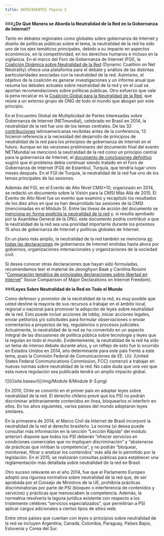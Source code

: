 ```yaml
---
title: ANTECEDENTES Página 2
---
```


###**¿De Qué Manera se Aborda la Neutralidad de la Red en la Gobernanza de Internet?**

Tanto en debates regionales como globales sobre gobernanza de Internet y diseño de políticas públicas sobre el tema, la neutralidad de la red ha sido uno de los ejes temáticos principales, debido a su impacto en aspectos económicos, en la competitividad, en los derechos humanos e incluso en la vigilancia. En el marco del Foro de Gobernanza de Internet (FGI), la <a href="http://www.networkneutrality.info/" target="_blank">Coalición Dinámica sobre Neutralidad de la Red</a> (Dynamic Coalition on Net Neutrality) ofrece una plataforma para el debate y análisis de las distintas particularidades asociadas con la neutralidad de la red. Asimismo, el objetivo de la coalición es generar investigaciones y un informe anual que resuma los debates actuales sobre neutralidad de la red y en el cual se aportan recomendaciones sobre políticas públicas. Otro esfuerzo que vale la pena recalcar es la <a href="https://www.thisisnetneutrality.org/" target="_blank">Coalición Global para la Neutralidad de la Red</a>, que reúne a un extenso grupo de ONG de todo el mundo que abogan por  este principio. 

En el Encuentro Global de Multiplicidad de Partes Interesadas sobre Gobernanza de Internet (NETmundial), celebrado en Brasil en 2014, la neutralidad de la red fue uno de los temas centrales. De las 32 <a href="http://content.netmundial.br/docs/contribs" target="_blank">contribuciones</a> latinoamericanas recibidas antes de la conferencia, 13 hicieron referencia a la necesidad del desarrollo de principios de neutralidad de la red para los principios de gobernanza de Internet en el futuro. Aunque en las versiones preliminares del documento final del evento NETMundial se mencionó la neutralidad de la red como un principio central para la gobernanza de Internet, el <a href="http://netmundial.br/wp-content/uploads/2014/04/NETmundial-Multistakeholder-Document.pdf" target="_blank">documento de conclusiones definitivo</a> sugirió que el problema debía continuar siendo tratado en el Foro de Gobernanza de Internet (FGI) de Estambul, Turquía, que tendría lugar unos meses después. En el FGI de Turquía, la neutralidad de la red fue uno de los temas principales de las sesiones. 

Además del FGI, en el Evento de Alto Nivel CMSI+10, organizado en 2014, se redactó un documento sobre la Visión para la CMSI Más Allá de 2015. El Evento de Alto Nivel fue un evento que examinó y recapituló los resultados de los diez años en que se han desarrollado  las sesiones de la CMSI (mencionadas en el Módulo 5). Entre las líneas de acción del documento se <a href="https://www.accessnow.org/blog/2014/07/10/reflections-on-the-wsis10-high-level-event" target="_blank">menciona en forma explícita la neutralidad de la red</a> y, si resulta aprobado por la Asamblea General de la ONU, este documento podría contribuir a que la neutralidad de la red sea una prioridad importante durante los próximos 15 años de gobernanza de Internet y políticas globales de Internet.

En un plano más amplio, la neutralidad de la red también se menciona <a href="https://bestbits.net/wp-uploads/2013/10/ChartConceptNote_MB_CR.pdf" target="_blank">en todas las declaraciones</a> de gobernanza de Internet emitidas hasta ahora por gobiernos, organizaciones internacionales y organizaciones de la sociedad civil. 

Si desea conocer otras declaraciones que hayan sido formuladas, recomendamos leer el material de Jeonghyun Baak y Carolina Rossini “<a href="https://bestbits.net/wp-uploads/2013/10/ChartConceptNote_MB_CR.pdf" target="_blank">Comparación temática de principales declaraciones sobre libertad en Internet</a>” (Issue Comparison of Major Declarations on Internet Freedom).

###**Leyes Sobre Neutralidad de la Red en Todo el Mundo**

Como defensor y promotor de la neutralidad de la red, es muy posible que usted destine la mayoría de sus recursos a trabajar en el ámbito local, regional o nacional para promover la adopción de leyes sobre neutralidad de la red. Esto puede incluir acciones de lobby, iniciar acciones legales, enviar petitorios y/o solicitudes para formular observaciones o enviar  comentarios a proyectos de ley, regulatorios o procesos judiciales. Actualmente, la neutralidad de la red se ha convertido en un aspecto integral de las discusiones  de política pública sobre tecnología y leyes que la regulan en todo el mundo. Evidentemente, la neutralidad de la red ha sido un tema de intenso debate durante años, y un reflejo de esto fue lo ocurrido en Estados Unidos en  2014, año determinante para este país frente a este tema, pues la Comisión Federal de Comunicaciones de EE. UU. (United States Federal Communications Commission, FCC) comenzó a trabajar en nuevas normas sobre neutralidad de la red. No cabe duda que una vez que esta nueva regulación sea publicada tendrá un amplio impacto global.

![]({{site.baseurl}}/img/Module 8/Module 8-3.png)

En 2010, Chile se convirtió en el primer país en adoptar leyes sobre neutralidad de la red. El derecho chileno prevé que los PSI no podrán discriminar arbitrariamente contenidos en línea, bloquearlos ni interferir en ellos. En los años siguientes, varios países del mundo adoptaron leyes similares.

En la primavera de 2014, el Marco Civil da Internet de Brasil incorporó la neutralidad de la red al derecho brasileño. La norma (si desea puede consultar más información en la sección “Lección Rápida” del módulo anterior) dispone que todos los PSI deberán “ofrecer servicios en condiciones comerciales que no impliquen discriminación” y “abstenerse de prácticas que inhiban la competencia”, y no podrán “bloquear, monitorear, filtrar o analizar los contenidos” más allá de lo permitido por la legislación. En el 2015, se realizarán consultas públicas para establecer una reglamentación más detallada sobre neutralidad de la red en Brasil.

Otro suceso relevante en el año 2014,  fue que el Parlamento Europeo adoptó una rigurosa normativa sobre neutralidad de la red que, de ser aprobada por el Consejo de Ministros de la UE, prohibiría prácticas discriminatorias por parte de PSI (bloqueo o interferencia de contenidos y servicios) y prácticas que menoscaben la competencia. Además, la normativa resolvería la laguna jurídica existente con respecto a los tristemente célebres “servicios especializados”, que permitirían a PSI aplicar cargos adicionales a ciertos tipos de sitios web.

Entre otros países que cuentan con leyes o principios sobre neutralidad de la red se incluyen Argentina, Canadá, Colombia, Paraguay, Países Bajos, Eslovenia y Corea del Sur. 
